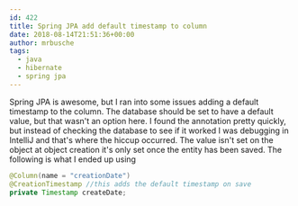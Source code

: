 ```yaml
---
id: 422
title: Spring JPA add default timestamp to column
date: 2018-08-14T21:51:36+00:00
author: mrbusche
tags:
  - java
  - hibernate
  - spring jpa
---
```


Spring JPA is awesome, but I ran into some issues adding a default timestamp to the column. The database should be set to have a default value, but that wasn't an option here. I found the annotation pretty quickly, but instead of checking the database to see if it worked I was debugging in IntelliJ and that's where the hiccup occurred. The value isn't set on the object at object creation it's only set once the entity has been saved. The following is what I ended up using

```java
@Column(name = "creationDate")
@CreationTimestamp //this adds the default timestamp on save
private Timestamp createDate;
```
